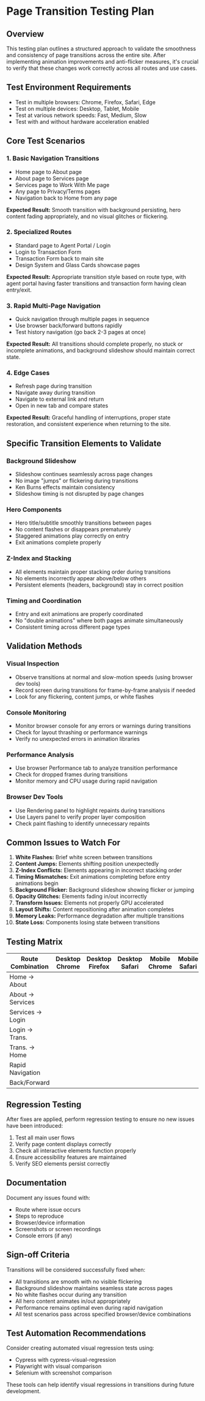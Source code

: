 # Page Transition Testing Plan

## Overview
This testing plan outlines a structured approach to validate the smoothness and consistency of page transitions across the entire site. After implementing animation improvements and anti-flicker measures, it's crucial to verify that these changes work correctly across all routes and use cases.

## Test Environment Requirements
- Test in multiple browsers: Chrome, Firefox, Safari, Edge
- Test on multiple devices: Desktop, Tablet, Mobile
- Test at various network speeds: Fast, Medium, Slow
- Test with and without hardware acceleration enabled

## Core Test Scenarios

### 1. Basic Navigation Transitions
- Home page to About page
- About page to Services page
- Services page to Work With Me page
- Any page to Privacy/Terms pages
- Navigation back to Home from any page

**Expected Result:** Smooth transition with background persisting, hero content fading appropriately, and no visual glitches or flickering.

### 2. Specialized Routes
- Standard page to Agent Portal / Login
- Login to Transaction Form
- Transaction Form back to main site
- Design System and Glass Cards showcase pages

**Expected Result:** Appropriate transition style based on route type, with agent portal having faster transitions and transaction form having clean entry/exit.

### 3. Rapid Multi-Page Navigation
- Quick navigation through multiple pages in sequence
- Use browser back/forward buttons rapidly
- Test history navigation (go back 2-3 pages at once)

**Expected Result:** All transitions should complete properly, no stuck or incomplete animations, and background slideshow should maintain correct state.

### 4. Edge Cases
- Refresh page during transition
- Navigate away during transition
- Navigate to external link and return
- Open in new tab and compare states

**Expected Result:** Graceful handling of interruptions, proper state restoration, and consistent experience when returning to the site.

## Specific Transition Elements to Validate

### Background Slideshow
- Slideshow continues seamlessly across page changes
- No image "jumps" or flickering during transitions
- Ken Burns effects maintain consistency
- Slideshow timing is not disrupted by page changes

### Hero Components
- Hero title/subtitle smoothly transitions between pages
- No content flashes or disappears prematurely
- Staggered animations play correctly on entry
- Exit animations complete properly

### Z-Index and Stacking
- All elements maintain proper stacking order during transitions
- No elements incorrectly appear above/below others
- Persistent elements (headers, background) stay in correct position

### Timing and Coordination
- Entry and exit animations are properly coordinated
- No "double animations" where both pages animate simultaneously
- Consistent timing across different page types

## Validation Methods

### Visual Inspection
- Observe transitions at normal and slow-motion speeds (using browser dev tools)
- Record screen during transitions for frame-by-frame analysis if needed
- Look for any flickering, content jumps, or white flashes

### Console Monitoring
- Monitor browser console for any errors or warnings during transitions
- Check for layout thrashing or performance warnings
- Verify no unexpected errors in animation libraries

### Performance Analysis
- Use browser Performance tab to analyze transition performance
- Check for dropped frames during transitions
- Monitor memory and CPU usage during rapid navigation

### Browser Dev Tools
- Use Rendering panel to highlight repaints during transitions
- Use Layers panel to verify proper layer composition
- Check paint flashing to identify unnecessary repaints

## Common Issues to Watch For

1. **White Flashes:** Brief white screen between transitions
2. **Content Jumps:** Elements shifting position unexpectedly
3. **Z-Index Conflicts:** Elements appearing in incorrect stacking order
4. **Timing Mismatches:** Exit animations completing before entry animations begin
5. **Background Flicker:** Background slideshow showing flicker or jumping
6. **Opacity Glitches:** Elements fading in/out incorrectly
7. **Transform Issues:** Elements not properly GPU accelerated
8. **Layout Shifts:** Content repositioning after animation completes
9. **Memory Leaks:** Performance degradation after multiple transitions
10. **State Loss:** Components losing state between transitions

## Testing Matrix

| Route Combination | Desktop Chrome | Desktop Firefox | Desktop Safari | Mobile Chrome | Mobile Safari |
|-------------------|----------------|-----------------|----------------|---------------|---------------|
| Home → About      |                |                 |                |               |               |
| About → Services  |                |                 |                |               |               |
| Services → Login  |                |                 |                |               |               |
| Login → Trans.    |                |                 |                |               |               |
| Trans. → Home     |                |                 |                |               |               |
| Rapid Navigation  |                |                 |                |               |               |
| Back/Forward      |                |                 |                |               |               |

## Regression Testing
After fixes are applied, perform regression testing to ensure no new issues have been introduced:

1. Test all main user flows
2. Verify page content displays correctly
3. Check all interactive elements function properly
4. Ensure accessibility features are maintained
5. Verify SEO elements persist correctly

## Documentation
Document any issues found with:
- Route where issue occurs
- Steps to reproduce
- Browser/device information
- Screenshots or screen recordings
- Console errors (if any)

## Sign-off Criteria
Transitions will be considered successfully fixed when:
- All transitions are smooth with no visible flickering
- Background slideshow maintains seamless state across pages
- No white flashes occur during any transition
- All hero content animates in/out appropriately
- Performance remains optimal even during rapid navigation
- All test scenarios pass across specified browser/device combinations

## Test Automation Recommendations
Consider creating automated visual regression tests using:
- Cypress with cypress-visual-regression
- Playwright with visual comparison
- Selenium with screenshot comparison

These tools can help identify visual regressions in transitions during future development.